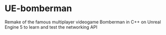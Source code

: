 # UE-bomberman

Remake of the famous multiplayer videogame Bomberman in C++ on Unreal Engine 5  to learn and test the networking API
